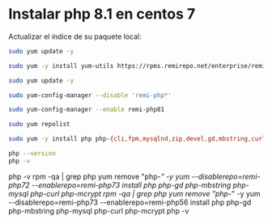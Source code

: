 # Instalar php 8.1 en centos 7

Actualizar el índice de su paquete local:

```bash
sudo yum update -y
```



```bash
sudo yum -y install yum-utils https://rpms.remirepo.net/enterprise/remi-release-7.rpm

```



```bash
sudo yum update -y
```



```bash
sudo yum-config-manager --disable 'remi-php*'
```



```bash
sudo yum-config-manager --enable remi-php81
```


```bash
sudo yum repolist
```



```bash
sudo yum -y install php php-{cli,fpm,mysqlnd,zip,devel,gd,mbstring,curl,xml,pear,bcmath,json,opcache,redis,memcache}

```

```bash
php --version
php -v
```



php -v
rpm -qa | grep php
yum remove "php-*" -y
yum --disablerepo=remi-php72 --enablerepo=remi-php73 install php php-gd php-mbstring php-mysql php-curl php-mcrypt
rpm -qa | grep php
yum remove "php-*" -y
yum --disablerepo=remi-php73 --enablerepo=remi-php56 install php php-gd php-mbstring php-mysql php-curl php-mcrypt
php -v

